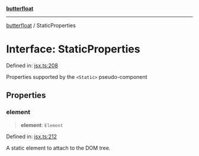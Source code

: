 [**butterfloat**](../index.md)

***

[butterfloat](../index.md) / StaticProperties

# Interface: StaticProperties

Defined in: [jsx.ts:208](https://github.com/WorldMaker/butterfloat/blob/df545ef96728808e6ed86d129bea41fdc458751b/jsx.ts#L208)

Properties supported by the `<Static>` pseudo-component

## Properties

### element

> **element**: `Element`

Defined in: [jsx.ts:212](https://github.com/WorldMaker/butterfloat/blob/df545ef96728808e6ed86d129bea41fdc458751b/jsx.ts#L212)

A static element to attach to the DOM tree.
